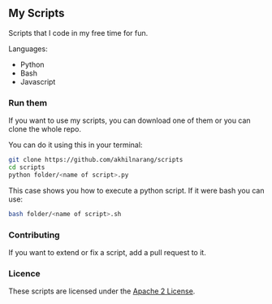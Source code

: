 ## My Scripts
Scripts that I code in my free time for fun.

Languages:
* Python
* Bash
* Javascript

### Run them
If you want to use my scripts, you can download one of them or you can clone the whole repo.

You can do it using this in your terminal:
```bash
git clone https://github.com/akhilnarang/scripts
cd scripts
python folder/<name of script>.py
```
This case shows you how to execute a python script. If it were bash you can use:
```bash
bash folder/<name of script>.sh
```

### Contributing
If you want to extend or fix a script, add a pull request to it.

### Licence
These scripts are licensed under the [Apache 2 License](LICENSE).
